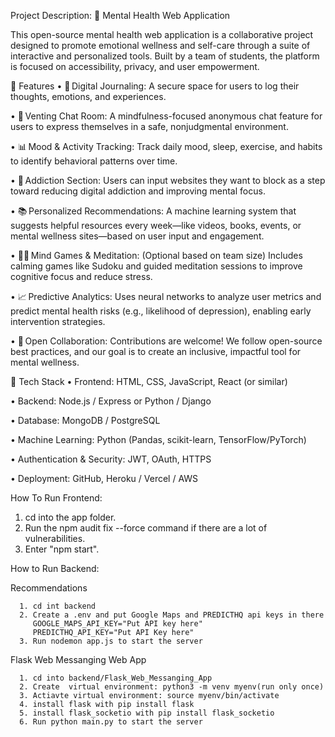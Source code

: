 Project Description:
🧠 Mental Health Web Application

This open-source mental health web application is a collaborative project designed to promote emotional wellness and self-care through a suite of interactive and personalized tools. Built by a team of students, the platform is focused on accessibility, privacy, and user empowerment.

🌟 Features
• 📓 Digital Journaling: A secure space for users to log their thoughts, emotions, and experiences.

• 💬 Venting Chat Room: A mindfulness-focused anonymous chat feature for users to express themselves in a safe, nonjudgmental environment.

• 📊 Mood & Activity Tracking: Track daily mood, sleep, exercise, and habits to identify behavioral patterns over time.

• 🔐 Addiction Section: Users can input websites they want to block as a step toward reducing digital addiction and improving mental focus.

• 📚 Personalized Recommendations: A machine learning system that suggests helpful resources every week—like videos, books, events, or mental wellness sites—based on user input and engagement.

• 🧘‍♂️ Mind Games & Meditation: (Optional based on team size) Includes calming games like Sudoku and guided meditation sessions to improve cognitive focus and reduce stress.

• 📈 Predictive Analytics: Uses neural networks to analyze user metrics and predict mental health risks (e.g., likelihood of depression), enabling early intervention strategies.

• 🤝 Open Collaboration: Contributions are welcome! We follow open-source best practices, and our goal is to create an inclusive, impactful tool for mental wellness.

🚀 Tech Stack
• Frontend: HTML, CSS, JavaScript, React (or similar)

• Backend: Node.js / Express or Python / Django

• Database: MongoDB / PostgreSQL

• Machine Learning: Python (Pandas, scikit-learn, TensorFlow/PyTorch)

• Authentication & Security: JWT, OAuth, HTTPS

• Deployment: GitHub, Heroku / Vercel / AWS

How To Run Frontend:

   1. cd into the app folder.
   3. Run the npm audit fix --force command if there are a lot of vulnerabilities.
   4. Enter "npm start".

How to Run Backend:

   Recommendations
   
      1. cd int backend
      2. Create a .env and put Google Maps and PREDICTHQ api keys in there
         GOOGLE_MAPS_API_KEY="Put API key here"
         PREDICTHQ_API_KEY="Put API Key here"
      3. Run nodemon app.js to start the server
   
   Flask Web Messanging Web App
   
      1. cd into backend/Flask_Web_Messanging_App
      2. Create  virtual environment: python3 -m venv myenv(run only once)
      3. Actiavte virtual environment: source myenv/bin/activate
      4. install flask with pip install flask
      5. install flask_socketio with pip install flask_socketio
      6. Run python main.py to start the server




